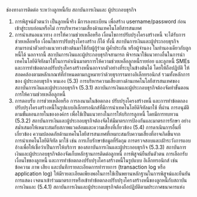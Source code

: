 ช่องทางการติดต่อ
ระหว่างลูกหนี้กับ
สถาบันการเงินและ
ผู้ประกอบธุรกิจ
1. การพิสูจน์ตัวตนว่า
เป็นลูกหนี้จริง
มีการลงทะเบียน เพื่อสร้าง
username/password
ก่อนเข้าสู่ระบบก่อนหรือไม่
การบริหารความเสี่ยงด้านเทคโนโลยีสารสนเทศ
2. การนําเสนอแนวทาง
การให้ความช่วยเหลือหรือ
เงื่อนไขการปรับปรุงโครงสร้างหนี้
จะได้รับการช่วยเหลือหรือ
เงื่อนไขการปรับปรุงโครงสร้าง
ก็ได้
ทั้งนี้ สถาบันการเงินและผู้ประกอบธุรกิจสามารถนำตัวอย่างแนวทางข้างต้นมาใช้กับผู้กู้ร่วม
ผู้ค้ำประกัน หรือผู้จำนอง ในทำนองเดียวกับลูกหนี้ได้ นอกจากนี้ สถาบันการเงินและผู้ประกอบธุรกิจสามารถ
พิจารณาใช้แนวทางอื่นในการนำเทคโนโลยีดิจิทัลมาใช้ในการดำเนินมาตรการให้ความช่วยเหลือลูกหนี้รายย่อย
และลูกหนี้ SMEs และการทำข้อตกลงปรับปรุงโครงสร้างหนี้นอกจากตัวอย่างที่ระบุในข้างต้นได้ โดยให้ถือปฏิบัติ
ให้สอดคล้องตามหลักเกณฑ์ที่กำหนดตามกฎหมายว่าด้วยธุรกรรมทางอิเล็กทรอนิกส์ รวมทั้งหลักการของ
ผู้ประกอบธุรกิจ
หนเอง
(5.3) การบริหารความเสี่ยงทางด้านเทคโนโลยีสารสนเทศของสถาบันการเงินและผู้ประกอบธุรกิจ
(5.3.1) สถาบันการเงินและผู้ประกอบธุรกิจต้องจัดทำขั้นตอนการให้ความช่วยเหลือลูกหนี้
3. การตอบรับ
การช่วยเหลือหรือ
การลงนามในข้อตกลง
ปรับปรุงโครงสร้างหนี้
และการทำข้อตกลงปรับปรุงโครงสร้างหนี้ในรูปแบบอิเล็กทรอนิกส์ที่มีการนำเทคโนโลยีดิจิทัลมาใช้ ที่ผ่าน
การอนุมัติตามขั้นตอนภายในขององค์กร เพื่อใช้เป็นแนวทางในการให้บริการลูกหนี้ โดยมีการทบทวน
(5.3.2) สถาบันการเงินและผู้ประกอบธุรกิจต้องจัดให้มีมาตรการป้องกันและมาตรการรักษา
อย่างสม่ำเสมอให้เหมาะสมกับสภาพแวดล้อมและความเสี่ยงที่เกี่ยวข้อง
(5.4) การดาเนินการอื่นที่เกี่ยวข้อง
ความปลอดภัยด้านเทคโนโลยีสารสนเทศที่เหมาะสมกับความเสี่ยงที่อาจเกิดขึ้นจากการนำเทคโนโลยีดิจิทัล
มาใช้ เช่น การเก็บรักษาข้อมูลที่รัดกุม การตรวจสอบและเฝ้าระวังการแอบอ้างเพื่อให้เชื่อว่าเป็นการให้บริการ
ของสถาบันการเงินและผู้ประกอบธุรกิจ
(5.3.3) สถาบันการเงินและผู้ประกอบธุรกิจต้องจัดเก็บหลักฐานการติดต่อลูกหนี้
การพิสูจน์ยืนยันตัวตน การเลือกรับเงื่อนไขของลูกหนี้ และการทำข้อตกลงปรับปรุงโครงสร้างหนี้ในรูปแบบ
อิเล็กทรอนิกส์ เช่น ข้อความ ภาพ เสียง และบันทึกรายละเอียดการทำรายการ (transaction log หรือ
application log) ให้มีรายละเอียดเพียงพอในการใช้เป็นพยานหลักฐานในการพิสูจน์และยืนยันการแสดง
เจตนาเข้าร่วมมาตรการหรือเข้าทำข้อตกลงปรับปรุงโครงสร้างหนี้ของลูกหนี้กับสถาบันการเงินและ
(5.4.1) สถาบันการเงินและผู้ประกอบธุรกิจต้องถือปฏิบัติตามประกาศธนาคารแห่ง
